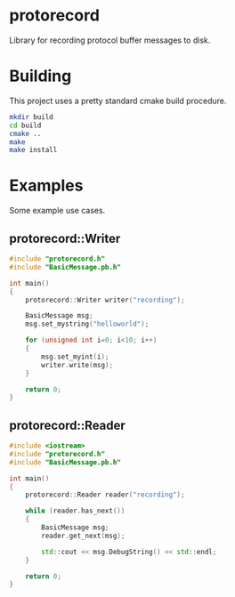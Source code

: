 # protorecord
Library for recording protocol buffer messages to disk.

# Building
This project uses a pretty standard cmake build procedure.
```bash
mkdir build
cd build
cmake ..
make
make install
```

# Examples
Some example use cases.

## protorecord::Writer
``` cpp
#include "protorecord.h"
#include "BasicMessage.pb.h"

int main()
{
	protorecord::Writer writer("recording");

	BasicMessage msg;
	msg.set_mystring("helloworld");

	for (unsigned int i=0; i<10; i++)
	{
		msg.set_myint(i);
		writer.write(msg);
	}

	return 0;
}
```

## protorecord::Reader
``` cpp
#include <iostream>
#include "protorecord.h"
#include "BasicMessage.pb.h"

int main()
{
	protorecord::Reader reader("recording");

	while (reader.has_next())
	{
		BasicMessage msg;
		reader.get_next(msg);

		std::cout << msg.DebugString() << std::endl;
	}

	return 0;
}
```
